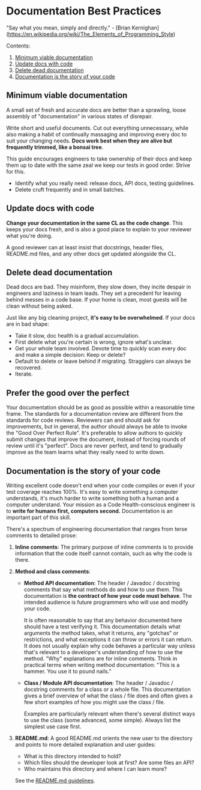 ---
---

# Documentation Best Practices

"Say what you mean, simply and directly." - [Brian Kernighan]
(https://en.wikipedia.org/wiki/The_Elements_of_Programming_Style)

Contents:

1.  [Minimum viable documentation](#minimum-viable-documentation)
1.  [Update docs with code](#update-docs-with-code)
1.  [Delete dead documentation](#delete-dead-documentation)
1.  [Documentation is the story of your code](#documentation-is-the-story-of-your-code)

## Minimum viable documentation

A small set of fresh and accurate docs are better than a sprawling, loose
assembly of "documentation" in various states of disrepair.

Write short and useful documents. Cut out everything unnecessary, while also
making a habit of continually massaging and improving every doc to suit your
changing needs. **Docs work best when they are alive but frequently trimmed,
like a bonsai tree**.

This guide encourages engineers to take ownership of their docs and keep
them up to date with the same zeal we keep our tests in good order. Strive for
this.

- Identify what you really need: release docs, API docs, testing guidelines.
- Delete cruft frequently and in small batches.

## Update docs with code

**Change your documentation in the same CL as the code change**. This keeps your
docs fresh, and is also a good place to explain to your reviewer what you're
doing.

A good reviewer can at least insist that docstrings, header files, README.md
files, and any other docs get updated alongside the CL.

## Delete dead documentation

Dead docs are bad. They misinform, they slow down, they incite despair in
engineers and laziness in team leads. They set a precedent for leaving behind
messes in a code base. If your home is clean, most guests will be clean without
being asked.

Just like any big cleaning project, **it's easy to be overwhelmed**. If your
docs are in bad shape:

- Take it slow, doc health is a gradual accumulation.
- First delete what you're certain is wrong, ignore what's unclear.
- Get your whole team involved. Devote time to quickly scan every doc and make
  a simple decision: Keep or delete?
- Default to delete or leave behind if migrating. Stragglers can always be
  recovered.
- Iterate.

## Prefer the good over the perfect

Your documentation should be as good as possible within a reasonable time frame.
The standards for a documentation review are different from the
standards for code reviews. Reviewers can and should ask for improvements, but
in general, the author should always be able to invoke the "Good Over Perfect
Rule". It's preferable to allow authors to quickly submit changes that improve
the document, instead of forcing rounds of review until it's "perfect". Docs are
never perfect, and tend to gradually improve as the team learns what they really
need to write down.

## Documentation is the story of your code

Writing excellent code doesn't end when your code compiles or even if your
test coverage reaches 100%. It's easy to write something a computer understands,
it's much harder to write something both a human and a computer understand. Your
mission as a Code Health-conscious engineer is to **write for humans first,
computers second.** Documentation is an important part of this skill.

There's a spectrum of engineering documentation that ranges from terse comments
to detailed prose:

1.  **Inline comments**: The primary purpose of inline comments is to provide
    information that the code itself cannot contain, such as why the code is
    there.

2.  **Method and class comments**:

    - **Method API documentation**: The header / Javadoc / docstring
      comments that say what methods do and how to use them. This
      documentation is **the contract of how your code must behave**. The
      intended audience is future programmers who will use and modify your
      code.

      It is often reasonable to say that any behavior documented here should
      have a test verifying it. This documentation details what arguments the
      method takes, what it returns, any "gotchas" or restrictions, and what
      exceptions it can throw or errors it can return. It does not usually
      explain why code behaves a particular way unless that's relevant to a
      developer's understanding of how to use the method. "Why" explanations
      are for inline comments. Think in practical terms when writing method
      documentation: "This is a hammer. You use it to pound nails."

    - **Class / Module API documentation**: The header / Javadoc / docstring
      comments for a class or a whole file. This documentation gives a brief
      overview of what the class / file does and often gives a few short
      examples of how you might use the class / file.

      Examples are particularly relevant when there's several distinct ways to
      use the class (some advanced, some simple). Always list the simplest
      use case first.

3.  **README.md**: A good README.md orients the new user to the directory and
    points to more detailed explanation and user guides:

    - What is this directory intended to hold?
    - Which files should the developer look at first? Are some files an API?
    - Who maintains this directory and where I can learn more?

    See the [README.md guidelines](READMEs.md).
